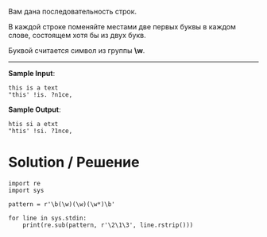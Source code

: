 Вам дана последовательность строк.

В каждой строке поменяйте местами две первых буквы в каждом слове, состоящем хотя бы из двух букв.

Буквой считается символ из группы **\w﻿**.

---

**Sample Input**:

```
this is a text
"this' !is. ?n1ce,
```

**Sample Output**:

```
htis si a etxt
"htis' !si. ?1nce,
```

# Solution / Решение

```
import re
import sys

pattern = r'\b(\w)(\w)(\w*)\b'

for line in sys.stdin:
    print(re.sub(pattern, r'\2\1\3', line.rstrip()))
```
